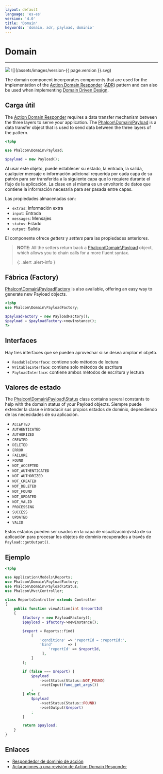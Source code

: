 ```yaml
---
layout: default
language: 'es-es'
version: '4.0'
title: 'Domain'
keywords: 'domain, adr, payload, dominio'
---
```


# Domain
- - -
![](/assets/images/document-status-stable-success.svg) ![](/assets/images/version-{{ page.version }}.svg)

The domain component incorporates components that are used for the implementation of the [Action Domain Responder][adr] ([ADR][adr-jones]) pattern and can also be used when implementing [Domain Driven Design][ddd].

## Carga útil
The [Action Domain Responder][adr] requires a data transfer mechanism between the three layers to serve your application. The [Phalcon\Domain\Payload][payload-payload] is a data transfer object that is used to send data between the three layers of the pattern.

```php
<?php

use Phalcon\Domain\Payload;

$payload = new Payload();
```

Al usar este objeto, puede establecer su estado, la entrada, la salida, cualquier mensaje o información adicional requerida por cada capa de su patrón para ser transferida a la siguiente capa que lo requiere durante el flujo de la aplicación. La clase en sí misma es un envoltorio de datos que contiene la información necesaria para ser pasada entre capas.

Las propiedades almacenadas son:

* `extras`: Información extra
* `input`: Entrada
* `messages`: Mensajes
* `status`: Estado
* `output`: Salida

El componente ofrece *getters* y *setters* para las propiedades anteriores.

> **NOTE**: All the setters return back a [Phalcon\Domain\Payload][payload-payload] object, which allows you to chain calls for a more fluent syntax. 
> 
> {: .alert .alert-info }

## Fábrica (Factory)
[Phalcon\Domain\PayloadFactory][payload-payloadfactory] is also available, offering an easy way to generate new Payload objects.

```php
<?php
use Phalcon\Domain\PayloadFactory;

$payloadFactory = new PayloadFactory();
$payload = $payloadFactory->newInstance();
?>
```

## Interfaces
Hay tres interfaces que se pueden aprovechar si se desea ampliar el objeto.

* `ReadableInterface`: contiene solo métodos de lectura
* `WritableInterface`: contiene solo métodos de escritura
* `PayloadInterface`: contiene ambos métodos de escritura y lectura

## Valores de estado
The [Phalcon\Domain\Payload\Status][payload-status] class contains several constants to help with the domain status of your Payload objects. Siempre puede extender la clase e introducir sus propios estados de dominio, dependiendo de las necesidades de su aplicación.

* `ACCEPTED`
* `AUTHENTICATED`
* `AUTHORIZED`
* `CREATED`
* `DELETED`
* `ERROR`
* `FAILURE`
* `FOUND`
* `NOT_ACCEPTED`
* `NOT_AUTHENTICATED`
* `NOT_AUTHORIZED`
* `NOT_CREATED`
* `NOT_DELETED`
* `NOT_FOUND`
* `NOT_UPDATED`
* `NOT_VALID`
* `PROCESSING`
* `SUCCESS`
* `UPDATED`
* `VALID`

Estos estados pueden ser usados en la capa de visualización/vista de su aplicación para procesar los objetos de dominio recuperados a través de `Payload::getOutput()`.

## Ejemplo
```php
<?php

use Application\Models\Reports;
use Phalcon\Domain\PayloadFactory;
use Phalcon\Domain\Payload\Status;
use Phalcon\Mvc\Controller;

class ReportsController extends Controller
{
    public function viewAction(int $reportId)
    {
        $factory = new PayloadFactory();
        $payload = $factory->newInstance();

        $report = Reports::find(
            [
                'conditions' => 'reportId = :reportId:',
                'bind'       => [
                    'reportId' => $reportId,
                 ],
            ]          
        );

        if (false === $report) {
            $payload
                ->setStatus(Status::NOT_FOUND)
                ->setInput(func_get_args())
            ;
        } else {
            $payload
                ->setStatus(Status::FOUND)
                ->setOutput($report)
            ;
        }

        return $payload;
    }
}   
```

## Enlaces

* [Respondedor de dominio de acción][adr]
* [Aclaraciones a una revisión de Action Domain Responder][adr-clarifications]


[adr]: https://en.wikipedia.org/wiki/Action%E2%80%93domain%E2%80%93responder


[adr]: https://en.wikipedia.org/wiki/Action%E2%80%93domain%E2%80%93responder
[adr-jones]: http://pmjones.io/adr/
[adr-clarifications]: http://paul-m-jones.com/post/2018/12/19/clarifications-to-a-review-of-action-domain-responder/
[ddd]: https://en.wikipedia.org/wiki/Domain-driven_design
[payload-payload]: api/phalcon_domain#domain-payload-payload
[payload-payloadfactory]: api/phalcon_domain#domain-payload-payloadfactory
[payload-status]: api/phalcon_domain#domain-payload-status
   
